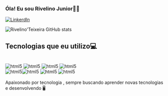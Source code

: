 ### Óla! Eu sou Rivelino Junior👋🏽

[![LinkerdIn](https://img.shields.io/badge/LinkedIn-0077B5?style=for-the-badge&logo=linkedin&logoColor=white)](www.linkedin.com/in/rivelino-junior-378b78259)

 ![Rivelino'Teixeira GitHub stats](https://github-readme-stats.vercel.app/api?username=rivelinoteixeira&show_icons=true&theme=dracula)

 ## Tecnologias que eu utilizo💻
 
<div style="display: inline_block"><br/>
    <img  aling="center" alt="html5" src="https://img.shields.io/badge/Python-14354C?style=for-the-badge&logo=python&logoColor=white"/>
   <img  aling="center" alt="html5" src="https://img.shields.io/badge/HTML5-E34F26?style=for-the-badge&logo=html5&logoColor=white"/>
   <img  aling="center" alt="html5" src="https://img.shields.io/badge/PHP-777BB4?style=for-the-badge&logo=php&logoColor=white"/>
   <img  aling="center" alt="html5" src="https://img.shields.io/badge/CSS3-1572B6?style=for-the-badge&logo=css3&logoColor=white"/><br/>
   <img  aling="center" alt="html5" src="https://img.shields.io/badge/Amazon_AWS-232F3E?style=for-the-badge&logo=amazon-aws&logoColor=white"/><img  aling="center" alt="html5" src="https://img.shields.io/badge/MySQL-00000F?style=for-the-badge&logo=mysql&logoColor=white"/>
   <img  aling="center" alt="html5" src="https://img.shields.io/badge/Laravel-FF2D20?style=for-the-badge&logo=laravel&logoColor=white"/>
   <img  aling="center" alt="html5" src="[https://img.icons8.com/?size=100&id=zFAYIdFZlGxP&format=png&color=000000]"/>
   

</div><br/>
Apaixonado por tecnologia , sempre buscando aprender novas tecnologias e
desenvolvendo 🖥️
